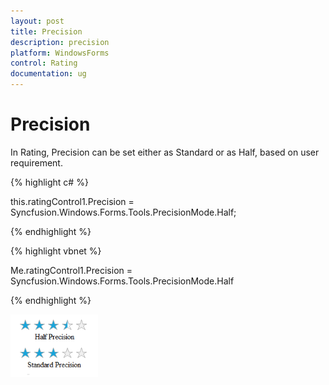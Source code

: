 ```yaml
---
layout: post
title: Precision
description: precision
platform: WindowsForms
control: Rating  
documentation: ug
---
```


# Precision

In Rating, Precision can be set either as Standard or as Half, based on user requirement.

{% highlight c# %}

this.ratingControl1.Precision = Syncfusion.Windows.Forms.Tools.PrecisionMode.Half;

{% endhighlight %}

{% highlight vbnet %}

Me.ratingControl1.Precision = Syncfusion.Windows.Forms.Tools.PrecisionMode.Half

{% endhighlight %}

![](Precision_images/Precision_img1.png)



